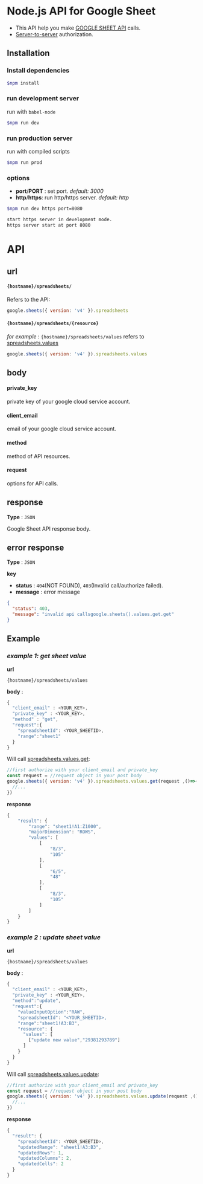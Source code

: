 # Node.js API for Google Sheet #

* This API help you make [GOOGLE SHEET API](https://developers.google.com/sheets/api/) calls. 
* [Server-to-server](https://developers.google.com/identity/protocols/OAuth2ServiceAccount) authorization.

## Installation ##

### Install dependencies

```bash
$npm install
```

### run development server

run with `babel-node`

```bash
$npm run dev
```

### run production server

run with compiled scripts

```bash
$npm run prod
```

### options 

* **port**/**PORT** : set port. *default: 3000*
* **http**/**https**: run http/https server. *default: http*

```bash
$npm run dev https port=8080

start https server in development mode.
https server start at port 8080
```

# API #

## url

#### `{hostname}/spreadsheets/`

Refers to the API:

```js
google.sheets({ version: 'v4' }).spreadsheets
```
#### `{hostname}/spreadsheets/{resource}`

*for example* : `{hostname}/spreadsheets/values` refers to [spreadsheets.values](https://developers.google.com/sheets/api/reference/rest/v4/spreadsheets.values)

```js
google.sheets({ version: 'v4' }).spreadsheets.values
```

## body

#### private_key

private key of your google cloud service account.

#### client_email

email of your google cloud service account.

#### method

method of API resources.

#### request

options for API calls.

## response

**Type** : `JSON`

Google Sheet API response body.

## error response

**Type** : `JSON`

**key**

* **status** : `404`(NOT FOUND), `403`(Invalid call/authorize failed).
* **message** : error message
```json
{
  "status": 403,
  "message": "invalid api callsgoogle.sheets().values.get.get"
}
```

## Example


### *example 1: get sheet value* 

**url** 

`{hostname}/spreadsheets/values`

**body** :

```js
{
  "client_email" : <YOUR_KEY>,
  "private_key" : <YOUR_KEY>,
  "method" : "get",
  "request":{
    "spreadsheetId": <YOUR_SHEETID>,
    "range":"sheet1"
  }
}
```
Will call [spreadsheets.values.get](https://developers.google.com/sheets/api/reference/rest/v4/spreadsheets.values/get):

```js
//first authorize with your client_email and private_key
const request = //request object in your post body
google.sheets({ version: 'v4' }).spreadsheets.values.get(request ,()=>{
  //...
})
```

**response**

```js
{
    "result": {
        "range": "sheet1!A1:Z1000",
        "majorDimension": "ROWS",
        "values": [
            [
                "8/3",
                "105"
            ],
            [
                "6/5",
                "48"
            ],
            [
                "8/3",
                "105"
            ]
        ]
    }
}
```

### *example 2 : update sheet value*

**url** 

`{hostname}/spreadsheets/values`

**body** :

```js
{
  "client_email" : <YOUR_KEY>,
  "private_key" : <YOUR_KEY>,
  "method":"update",
  "request":{
    "valueInputOption":"RAW",
    "spreadsheetId": "<YOUR_SHEETID>,
    "range":"sheet1!A3:B3",
    "resource": {
      "values": [
        ["update new value","29381293789"]
      ]
    }
  }
}
```
Will call [spreadsheets.values.update](https://developers.google.com/sheets/api/reference/rest/v4/spreadsheets.values/update):

```js
//first authorize with your client_email and private_key
const request = //request object in your post body
google.sheets({ version: 'v4' }).spreadsheets.values.update(request ,()=>{
  //...
})
```

**response**

```js
{
  "result": {
    "spreadsheetId": <YOUR_SHEETID>,
    "updatedRange": "sheet1!A3:B3",
    "updatedRows": 1,
    "updatedColumns": 2,
    "updatedCells": 2
  }
}
```